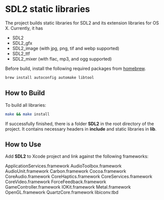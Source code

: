 # SDL2 static libraries

The project builds static libraries for SDL2 and its extension libraries for OS X. Currently, it has

- SDL2
- SDL2_gfx
- SDL2_image (with jpg, png, tif and webp supported)
- SDL2_ttf
- SDL2_mixer (with flac, mp3, and ogg supported)

Before build, install the following required packages from [homebrew](https://brew.sh).

```bash
brew install autoconfig automake libtool
```

## How to Build

To build all libraries:

```bash
make && make install
```

If successfully finished, there is a folder **SDL2** in the root directory of the project. It contains necessary headers in **include** and static libraries in **lib**.

## How to Use

Add **SDL2** to Xcode project and link against the following frameworks:

ApplicationServices.framework
AudioToolbox.framework
AudioUnit.framework
Carbon.framework
Cocoa.framework
CoreAudio.framework
CoreHaptics.framework
CoreServices.framework
CoreVideo.framework
ForceFeedback.framework
GameController.framework
IOKit.framework
Metal.framework
OpenGL.framework
QuartzCore.framework
libiconv.tbd
